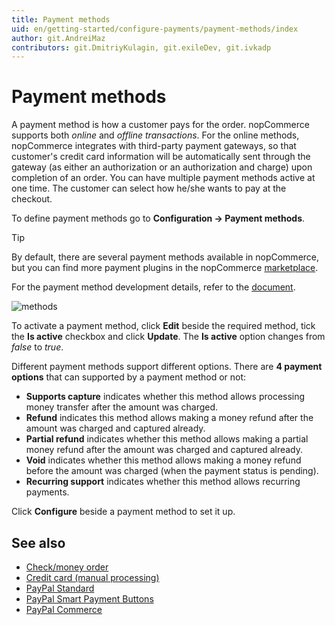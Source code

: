 ```yaml
---
title: Payment methods
uid: en/getting-started/configure-payments/payment-methods/index
author: git.AndreiMaz
contributors: git.DmitriyKulagin, git.exileDev, git.ivkadp
---
```


# Payment methods

A payment method is how a customer pays for the order. nopCommerce supports both *online* and *offline transactions*. For the online methods, nopCommerce integrates with third-party payment gateways, so that customer's credit card information will be automatically sent through the gateway (as either an authorization or an authorization and charge) upon completion of an order. You can have multiple payment methods active at one time. The customer can select how he/she wants to pay at the checkout.

To define payment methods go to **Configuration →  Payment methods**.

> [!TIP]
>
> By default, there are several payment methods available in nopCommerce, but you can find more payment plugins in the nopCommerce [marketplace](https://www.nopcommerce.com/marketplace).

For the payment method development details, refer to the [document](xref:en/developer/plugins/payment-method).

![methods](_static/index/payment-methods.jpg)

To activate a payment method, click **Edit** beside the required method, tick the **Is active** checkbox and click **Update**. The **Is active** option changes from *false* to *true*.

 Different payment methods support different options. There are **4 payment options** that can supported by a payment method or not:

* **Supports capture** indicates whether this method allows processing money transfer after the amount was charged.
* **Refund** indicates  this method allows making a money refund after the amount was charged and captured already.
* **Partial refund** indicates whether this method allows making a partial money refund after the amount was charged and captured already.
* **Void** indicates whether this method allows making a money refund before the amount was charged (when the payment status is pending).
* **Recurring support** indicates whether this method allows recurring payments.

Click **Configure** beside a payment method to set it up.

## See also

* [Check/money order](xref:en/getting-started/configure-payments/payment-methods/check-money-order)
* [Credit card (manual processing)](xref:en/getting-started/configure-payments/payment-methods/credit-card-manual-processing)
* [PayPal Standard](xref:en/getting-started/configure-payments/payment-methods/paypal-standard)
* [PayPal Smart Payment Buttons](xref:en/getting-started/configure-payments/payment-methods/paypal-smart-payment-buttons)
* [PayPal Commerce](xref:en/getting-started/configure-payments/payment-methods/paypal-commerce)
